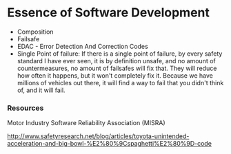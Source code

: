 # Essence of Software Development

- Composition
- Failsafe
- EDAC - Error Detection And Correction Codes
- Single Point of failure: If there is a single point of failure, by every safety standard I have ever seen, it is by definition unsafe, and no amount of countermeasures, no amount of failsafes will fix that. They will reduce how often it happens, but it won't completely fix it. Because we have millions of vehicles out there, it will find a way to fail that you didn't think of, and it will fail.



### Resources

 Motor Industry Software Reliability Association (MISRA) 
 
 http://www.safetyresearch.net/blog/articles/toyota-unintended-acceleration-and-big-bowl-%E2%80%9Cspaghetti%E2%80%9D-code
 
